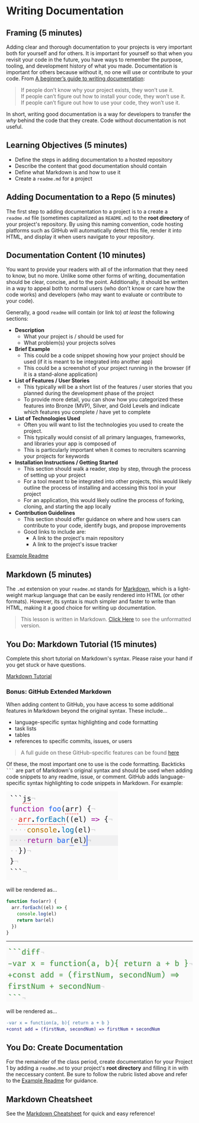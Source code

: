 # Writing Documentation

## Framing (5 minutes)
Adding clear and thorough documentation to your projects is very important both for yourself and for others. It is important for yourself so that when you revisit your code in the future, you have ways to remember the purpose, tooling, and development history of what you made. Documentation is important for others because without it, no one will use or contribute to your code. From [A beginner’s guide to writing documentation](http://www.writethedocs.org/guide/writing/beginners-guide-to-docs/):

>If people don’t know why your project exists,
they won’t use it.  
If people can’t figure out how to install your code,
they won’t use it.  
If people can’t figure out how to use your code,
they won’t use it.  

In short, writing good documentation is a way for developers to transfer the *why* behind the code that they create. Code without documentation is not useful.

## Learning Objectives (5 minutes)
- Define the steps in adding documentation to a hosted repository
- Describe the content that good documentation should contain
- Define what Markdown is and how to use it
- Create a `readme.md` for a project

## Adding Documentation to a Repo (5 minutes)
The first step to adding documentation to a project is to a create a `readme.md` file (sometimes capitalized as `README.md`) to the **root directory** of your project's repository. By using this naming convention, code hosting platforms such as GitHub will automatically detect this file, render it into HTML, and display it when users navigate to your repository.

## Documentation Content (10 minutes)
You want to provide your readers with all of the information that they need to know, but no more. Unlike some other forms of writing, documentation should be clear, concise, and to the point. Additionally, it should be written in a way to appeal both to normal users (who don't know or care how the code works) and developers (who may want to evaluate or contribute to your code).

Generally, a good `readme` will contain (or link to) *at least* the following sections:
- **Description**
  - What your project is / should be used for
  - What problem(s) your projects solves
- **Brief Example**
  - This could be a code snippet showing how your project should be used (if it is meant to be integrated into another app)
  - This could be a screenshot of your project running in the browser (if it is a stand-alone application)
- **List of Features / User Stories**
  - This typically will be a short list of the features / user stories that you planned during the development phase of the project
  - To provide more detail, you can show how you categorized these features into Bronze (MVP), Silver, and Gold Levels and indicate which features you complete / have yet to complete
- **List of Technologies Used**
  - Often you will want to list the technologies you used to create the project.
  - This typically would consist of all primary languages, frameworks, and libraries your app is composed of
  - This is particularly important when it comes to recruiters scanning your projects for keywords
- **Installation Instructions / Getting Started**
  - This section should walk a reader, step by step, through the process of setting up your project
  - For a tool meant to be integrated into other projects, this would likely outline the process of installing and accessing this tool in your project
  - For an application, this would likely outline the process of forking, cloning, and starting the app locally
- **Contribution Guidelines**
  - This section should offer guidance on where and how users can contribute to your code, identify bugs, and propose improvements
  - Good links to include are:
    - A link to the project's main repository
    - A link to the project's issue tracker

[Example Readme](https://github.com/ga-dc/ga_exit_tickets)


## Markdown (5 minutes)

The `.md` extension on your `readme.md` stands for [Markdown](https://en.wikipedia.org/wiki/Markdown), which is a light-weight markup language that can be easily rendered into HTML (or other formats). However, its syntax is much simpler and faster to write than HTML, making it a good choice for writing up documentation.
> This lesson is written in Markdown. [Click Here](https://git.generalassemb.ly/raw/ga-wdi-lessons/documentation-markdown/master/readme.md) to see the unformatted version.

## You Do: Markdown Tutorial (15 minutes)
Complete this short tutorial on Markdown's syntax. Please raise your hand if you get stuck or have questions.

[Markdown Tutorial](http://www.markdowntutorial.com/)

### Bonus: GitHub Extended Markdown
When adding content to GitHub, you have access to some additional features in Markdown beyond the original syntax. These include...

- language-specific syntax highlighting and code formatting
- task lists
- tables
- references to specific commits, issues, or users

> A full guide on these GitHub-specific features can be found [here](https://guides.github.com/features/mastering-markdown/)

Of these, the most important one to use is the code formatting. Backticks <code>```</code> are part of Markdown's original syntax and should be used when adding code snippets to any readme, issue, or comment. GitHub adds language-specific syntax highlighting to code snippets in Markdown. For example:

![backticks example](backticks-example.png)

will be rendered as...
```js
function foo(arr) {
  arr.forEach((el) => {
    console.log(el)
    return bar(el)
  })
}
```

---

![backticks example](gh-md-diff.png)

will be rendered as...

```diff
-var x = function(a, b){ return a + b }
+const add = (firstNum, secondNum) => firstNum + secondNum
```

## You Do: Create Documentation
For the remainder of the class period, create documentation for your Project 1 by adding a `readme.md` to your project's **root directory** and filling it in with the neccessary content. Be sure to follow the rubric listed above and refer to the [Example Readme](https://github.com/ga-dc/ga_exit_tickets) for guidance.

## Markdown Cheatsheet

See the [Markdown Cheatsheet](https://github.com/adam-p/markdown-here/wiki/Markdown-Cheatsheet) for quick and easy reference!
